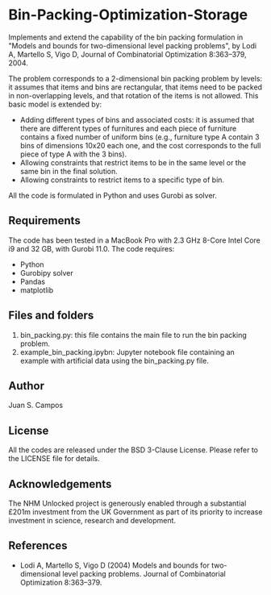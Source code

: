 # Bin-Packing-Optimization-Storage

Implements and extend the capability of the bin packing formulation in "Models and bounds for two-dimensional level packing problems", by Lodi A, Martello S, Vigo D, Journal of
Combinatorial Optimization 8:363–379, 2004.

The problem corresponds to a 2-dimensional bin packing problem by levels: it assumes that items and bins are rectangular, that items need to be packed in non-overlapping levels, and that rotation of the items is not allowed. This basic model is extended by:
- Adding different types of bins and associated costs: it is assumed that there are different types of furnitures and each piece of furniture contains a fixed number of uniform bins (e.g., furniture type A contain 3 bins of dimensions 10x20 each one, and the cost corresponds to the full piece of type A with the 3 bins).
- Allowing constraints that restrict items to be in the same level or the same bin in the final solution.
- Allowing constraints to restrict items to a specific type of bin.

All the code is formulated in Python and uses Gurobi as solver.

## Requirements
The code has been tested in a MacBook Pro with 2.3 GHz 8-Core Intel Core i9 and 32 GB, with Gurobi 11.0. The code requires:
- Python
- Gurobipy solver
- Pandas
- matplotlib

## Files and folders
1. bin_packing.py: this file contains the main file to run the bin packing problem.
2. example_bin_packing.ipybn: Jupyter notebook file containing an example with artificial data using the bin_packing.py file.
	

## Author
Juan S. Campos

## License
All the codes are released under the BSD 3-Clause License. Please refer to the LICENSE file for details.

## Acknowledgements
The NHM Unlocked project is generously enabled through a substantial £201m investment from the UK Government as part of its priority to increase investment in science, research and development. 

## References
- Lodi A, Martello S, Vigo D (2004) Models and bounds for two-dimensional level packing problems. Journal of
Combinatorial Optimization 8:363–379.
